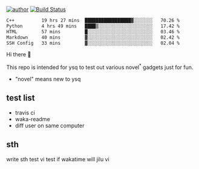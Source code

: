 [![author](https://img.shields.io/badge/author-ysq-green)](https://github.com/Yang-Shiqin)
[![Build Status](https://app.travis-ci.com/Yang-Shiqin/testall.svg?branch=main)](https://app.travis-ci.com/Yang-Shiqin/testall)

<!--START_SECTION:waka-->

```txt
C++          19 hrs 27 mins  █████████████████▓░░░░░░░   70.26 %
Python       4 hrs 49 mins   ████▒░░░░░░░░░░░░░░░░░░░░   17.42 %
HTML         57 mins         █░░░░░░░░░░░░░░░░░░░░░░░░   03.46 %
Markdown     40 mins         ▓░░░░░░░░░░░░░░░░░░░░░░░░   02.42 %
SSH Config   33 mins         ▓░░░░░░░░░░░░░░░░░░░░░░░░   02.04 %
```

<!--END_SECTION:waka-->

Hi there 👋

This repo is intended for ysq to test out various novel<sup>*</sup> gadgets just for fun.

- "novel" means new to ysq

## test list
- travis ci
- waka-readme
- diff user on same computer

## sth
write sth
test vi
test if wakatime will jilu vi

